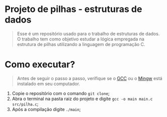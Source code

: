 # Projeto de pilhas - estruturas de dados

> Esse é um repositório usado para o trabalho de estruturas de dados. O trabalho tem como objetivo estudar a lógica empregada na estrutura de pilhas utilizando a linguagem de programação C.

# Como executar?

> Antes de seguir o passo a passo, verifique se o <a href="https://gcc.gnu.org">GCC</a> ou o <a href="http://mingw-w64.org/doku.php">Mingw</a> está instalado em seu computador.

1. Copie o repositório com o comando `git clone`;
2. Abra o terminal na pasta raiz do projeto e digite `gcc -o main main.c src/pilha.c`;
3. Após a compilação digite `./main`;

